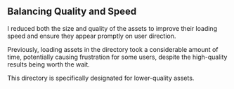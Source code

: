 ## Balancing Quality and Speed

I reduced both the size and quality of the assets to improve their loading speed and ensure they appear promptly on user direction.

Previously, loading assets in the directory took a considerable amount of time, potentially causing frustration for some users, despite the high-quality results being worth the wait.

This directory is specifically designated for lower-quality assets.